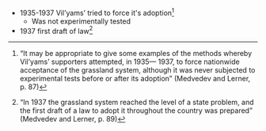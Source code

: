  - 1935-1937 Vil’yams’ tried to force it's adoption[^1]
	 - Was not experimentally tested
 - 1937 first draft of law[^2]


[^1]:“It may be appropriate to give some examples of the  methods whereby Vil’yams’ supporters attempted, in 1935—  1937, to force nationwide acceptance of the grassland system,  although it was never subjected to experimental tests before  or after its adoption”  (Medvedev and Lerner, p. 87)

[^2]:“In 1937 the grassland system reached the level of a state problem, and the first draft of a law to adopt it throughout the country was prepared”  (Medvedev and Lerner, p. 89)
